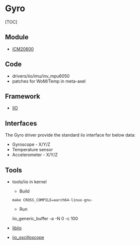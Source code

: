 # Gyro

[TOC]

## Module

- [ICM20600](https://www.invensense.com/wp-content/uploads/2015/12/DS-000184-ICM-20600-v1.0.pdf)

## Code

- drivers/iio/imu/inv_mpu6050
- patches for WoM/Temp in meta-axel

## Framework

- [IIO](https://wiki.analog.com/software/linux/docs/iio/iio)

## Interfaces

The Gyro driver provide the standard iio interface for below data:

- Gyroscope - X/Y/Z
- Temperature sensor
- Accelerometer - X/Y/Z

## Tools

- tools/iio in kernel

  - Build
  ```
  make CROSS_COMPILE=aarch64-linux-gnu-
  ```
  
  - Run
  
  iio_generic_buffer -a -N 0 -c 100
  
- [libiio](https://wiki.analog.com/resources/tools-software/linux-software/libiio)
- [iio_oscilloscope](https://wiki.analog.com/resources/tools-software/linux-software/iio_oscilloscope)


